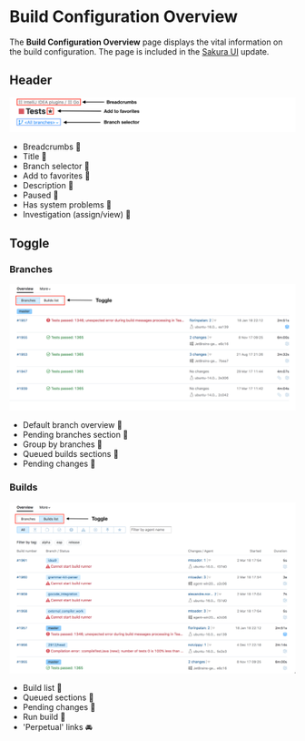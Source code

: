 # Build Configuration Overview

The __Build Configuration Overview__ page displays the vital information on the build configuration. The page is included in the [Sakura UI](Sakura.md) update.


## Header

<img src="Images/build_configuration_overview_header.png">

* Breadcrumbs :checkered_flag:
* Title :checkered_flag:
* Branch selector :checkered_flag:
* Add to favorites :checkered_flag:
* Description :checkered_flag:
* Paused :checkered_flag:
* Has system problems :checkered_flag:
* Investigation (assign/view) :checkered_flag:
	
## Toggle
### Branches

<img src="Images/build_configuration_overview_branches.png">

* Default branch overview :checkered_flag:
* Pending branches section :checkered_flag:
* Group by branches :checkered_flag:
* Queued builds sections :checkered_flag:
* Pending changes :checkered_flag:
		
### Builds

<img src="Images/build_configuration_overview_list.png">

* Build list :checkered_flag:
* Queued sections :checkered_flag:
* Pending changes :checkered_flag:
* Run build :checkered_flag:
* 'Perpetual' links :oncoming_automobile:
